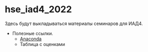 # hse_iad4_2022
Здесь будут выкладываться материалы семинаров для ИАД4.

- Полезные ссылки.
  - [Anaconda](https://www.anaconda.com/products/individual)
  - Таблица с оценками
